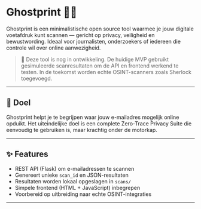 # Ghostprint 🕵️‍♂️

Ghostprint is een minimalistische open source tool waarmee je jouw digitale voetafdruk kunt scannen — gericht op privacy, veiligheid en bewustwording. Ideaal voor journalisten, onderzoekers of iedereen die controle wil over online aanwezigheid.

> 🚧 Deze tool is nog in ontwikkeling. De huidige MVP gebruikt gesimuleerde scanresultaten om de API en frontend werkend te testen. In de toekomst worden echte OSINT-scanners zoals Sherlock toegevoegd.

---

## 🎯 Doel

Ghostprint helpt je te begrijpen waar jouw e-mailadres mogelijk online opduikt. Het uiteindelijke doel is een complete Zero-Trace Privacy Suite die eenvoudig te gebruiken is, maar krachtig onder de motorkap.

---

## ✨ Features

- REST API (Flask) om e-mailadressen te scannen
- Genereert unieke `scan_id` en JSON-resultaten
- Resultaten worden lokaal opgeslagen in `scans/`
- Simpele frontend (HTML + JavaScript) inbegrepen
- Voorbereid op uitbreiding naar echte OSINT-integraties

---
